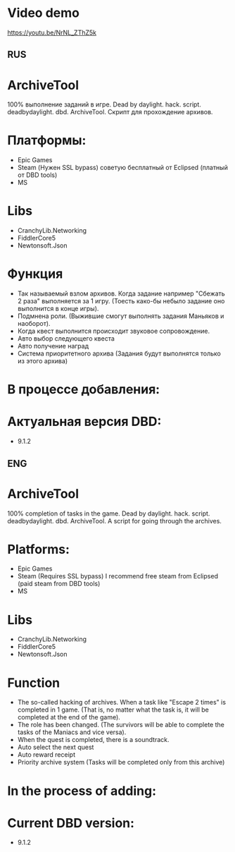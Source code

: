 # Video demo
https://youtu.be/NrNL_ZThZ5k

## RUS

# ArchiveTool
100% выполнение заданий в игре. Dead by daylight. hack. script. deadbydaylight. dbd. ArchiveTool. Скрипт для прохождение архивов.

# Платформы:
- Epic Games
- Steam (Нужен SSL bypass) советую бесплатный от Eclipsed (платный от DBD tools)
- MS

# Libs
- CranchyLib.Networking
- FiddlerCore5
- Newtonsoft.Json

# Функция
- Так называемый взлом архивов. Когда задание например "Сбежать 2 раза" выполняется за 1 игру. (Тоесть како-бы небыло задание оно выполнится в конце игры).
- Подмнена роли. (Выжившие смогут выполнять задания Маньяков и наоборот).
- Когда квест выполнится происходит звуковое сопровождение.
- Авто выбор следующего квеста
- Авто получение наград
- Система приоритетного архива (Задания будут выполнятся только из этого архива)

# В процессе добавления:

# Актуальная версия DBD:
- 9.1.2

## ENG

# ArchiveTool
100% completion of tasks in the game. Dead by daylight. hack. script. deadbydaylight. dbd. ArchiveTool. A script for going through the archives.

# Platforms:
- Epic Games
- Steam (Requires SSL bypass) I recommend free steam from Eclipsed (paid steam from DBD tools)
- MS

# Libs
- CranchyLib.Networking
- FiddlerCore5
- Newtonsoft.Json

# Function
- The so-called hacking of archives. When a task like "Escape 2 times" is completed in 1 game. (That is, no matter what the task is, it will be completed at the end of the game).
- The role has been changed. (The survivors will be able to complete the tasks of the Maniacs and vice versa).
- When the quest is completed, there is a soundtrack.
- Auto select the next quest
- Auto reward receipt
- Priority archive system (Tasks will be completed only from this archive)

# In the process of adding:

# Current DBD version:
- 9.1.2

